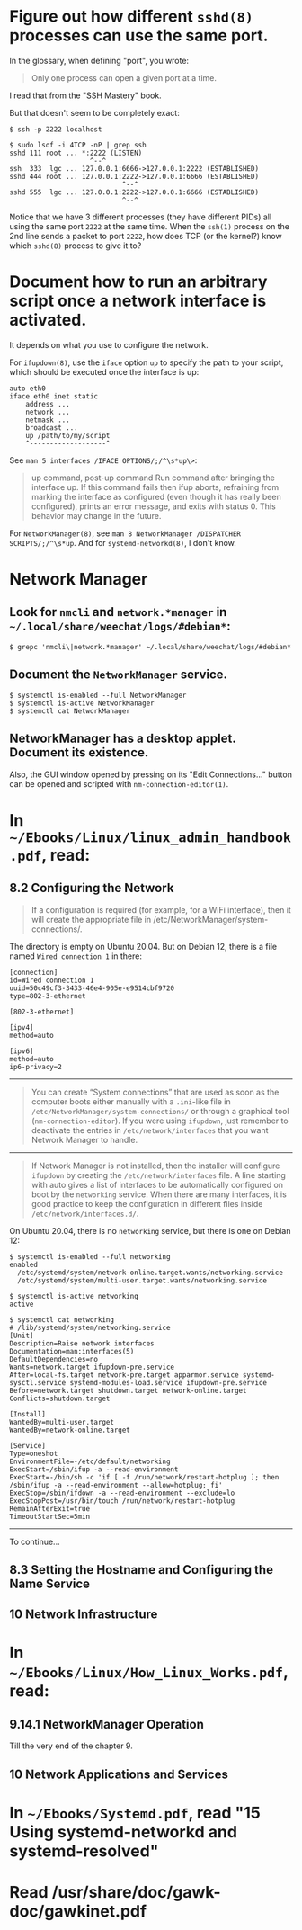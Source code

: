 # Figure out how different `sshd(8)` processes can use the same port.

In the glossary, when defining "port", you wrote:

   > Only one process can open a given port at a time.

I read that from the "SSH Mastery" book.

But that doesn't seem to be completely exact:

    $ ssh -p 2222 localhost

    $ sudo lsof -i 4TCP -nP | grep ssh
    sshd 111 root ... *:2222 (LISTEN)
                        ^--^
    ssh  333  lgc ... 127.0.0.1:6666->127.0.0.1:2222 (ESTABLISHED)
    sshd 444 root ... 127.0.0.1:2222->127.0.0.1:6666 (ESTABLISHED)
                                ^--^
    sshd 555  lgc ... 127.0.0.1:2222->127.0.0.1:6666 (ESTABLISHED)
                                ^--^

Notice that we  have 3 different processes (they have  different PIDs) all using
the same  port `2222` at the  same time.  When  the `ssh(1)` process on  the 2nd
line sends  a packet to port  `2222`, how does  TCP (or the kernel?)  know which
`sshd(8)` process to give it to?

# Document how to run an arbitrary script once a network interface is activated.

It depends on what you use to configure the network.

For  `ifupdown(8)`, use  the `iface`  option `up`  to specify  the path  to your
script, which should be executed once the interface is up:

    auto eth0
    iface eth0 inet static
        address ...
        network ...
        netmask ...
        broadcast ...
        up /path/to/my/script
        ^-------------------^

See `man 5 interfaces /IFACE OPTIONS/;/^\s*up\>`:

   > up command, post-up command
   >        Run  command after bringing the interface up.  If this command fails then ifup aborts,
   >        refraining from marking the interface as configured (even though it has really been
   >        configured), prints an error  message, and exits with status 0.  This behavior may
   >        change in the future.

For `NetworkManager(8)`, see `man 8 NetworkManager /DISPATCHER SCRIPTS/;/^\s*up`.
And for `systemd-networkd(8)`, I don't know.

##
# Network Manager
## Look for `nmcli` and `network.*manager` in `~/.local/share/weechat/logs/#debian*`:

    $ grepc 'nmcli\|network.*manager' ~/.local/share/weechat/logs/#debian*

## Document the `NetworkManager` service.

    $ systemctl is-enabled --full NetworkManager
    $ systemctl is-active NetworkManager
    $ systemctl cat NetworkManager

## NetworkManager has a desktop applet.  Document its existence.

Also, the GUI window opened by  pressing on its "Edit Connections..." button can
be opened and scripted with `nm-connection-editor(1)`.

##
# In `~/Ebooks/Linux/linux_admin_handbook.pdf`, read:
## 8.2 Configuring the Network

   > If a configuration is required (for  example, for a WiFi interface), then it
   > will create the appropriate file in /etc/NetworkManager/system-connections/.

The directory is empty on Ubuntu 20.04.
But on Debian 12, there is a file named `Wired connection 1` in there:

    [connection]
    id=Wired connection 1
    uuid=50c49cf3-3433-46e4-905e-e9514cbf9720
    type=802-3-ethernet

    [802-3-ethernet]

    [ipv4]
    method=auto

    [ipv6]
    method=auto
    ip6-privacy=2

---

   > You  can  create   “System  connections”  that  are  used   as  soon  as
   > the   computer  boots   either   manually  with   a   `.ini`-like  file   in
   > `/etc/NetworkManager/system-connections/`  or   through  a   graphical  tool
   > (`nm-connection-editor`).  If  you were  using `ifupdown`, just  remember to
   > deactivate the  entries in  `/etc/network/interfaces` that you  want Network
   > Manager to handle.

---

   > If  Network Manager  is not  installed,  then the  installer will  configure
   > `ifupdown` by creating the  `/etc/network/interfaces` file.  A line starting
   > with  auto gives  a list  of interfaces  to be  automatically configured  on
   > boot  by  the  `networking`  service.   When there  are  many  interfaces,  it
   > is  good  practice to  keep  the  configuration  in different  files  inside
   > `/etc/network/interfaces.d/`.

On Ubuntu 20.04, there is no `networking` service, but there is one on Debian 12:

    $ systemctl is-enabled --full networking
    enabled
      /etc/systemd/system/network-online.target.wants/networking.service
      /etc/systemd/system/multi-user.target.wants/networking.service

    $ systemctl is-active networking
    active

    $ systemctl cat networking
    # /lib/systemd/system/networking.service
    [Unit]
    Description=Raise network interfaces
    Documentation=man:interfaces(5)
    DefaultDependencies=no
    Wants=network.target ifupdown-pre.service
    After=local-fs.target network-pre.target apparmor.service systemd-sysctl.service systemd-modules-load.service ifupdown-pre.service
    Before=network.target shutdown.target network-online.target
    Conflicts=shutdown.target

    [Install]
    WantedBy=multi-user.target
    WantedBy=network-online.target

    [Service]
    Type=oneshot
    EnvironmentFile=-/etc/default/networking
    ExecStart=/sbin/ifup -a --read-environment
    ExecStart=-/bin/sh -c 'if [ -f /run/network/restart-hotplug ]; then /sbin/ifup -a --read-environment --allow=hotplug; fi'
    ExecStop=/sbin/ifdown -a --read-environment --exclude=lo
    ExecStopPost=/usr/bin/touch /run/network/restart-hotplug
    RemainAfterExit=true
    TimeoutStartSec=5min

---

To continue...

## 8.3 Setting the Hostname and Configuring the Name Service

## 10 Network Infrastructure
##
# In `~/Ebooks/Linux/How_Linux_Works.pdf`, read:
## 9.14.1 NetworkManager Operation

Till the very end of the chapter 9.

## 10 Network Applications and Services

##
# In `~/Ebooks/Systemd.pdf`, read "15 Using systemd-networkd and systemd-resolved"

##
# Read /usr/share/doc/gawk-doc/gawkinet.pdf
